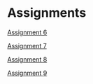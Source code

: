 # Assignments

[Assignment 6](Assignment6.html)

[Assignment 7](Assigment7.html)

[Assignment 8](Assignment8.html)

[Assignment 9](Assignment9.html)
